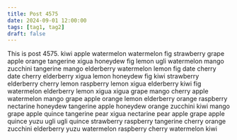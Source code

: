 ```yaml
---
title: Post 4575
date: 2024-09-01 12:00:00
tags: [tag1, tag2]
draft: false
---
```

This is post 4575.
kiwi
apple
watermelon
watermelon
fig
strawberry
grape
apple
orange
tangerine
xigua
honeydew
fig
lemon
ugli
watermelon
mango
zucchini
tangerine
mango
elderberry
watermelon
lemon
fig
date
cherry
date
cherry
elderberry
xigua
lemon
honeydew
fig
kiwi
strawberry
elderberry
cherry
lemon
raspberry
lemon
xigua
elderberry
kiwi
fig
watermelon
elderberry
lemon
xigua
xigua
grape
mango
cherry
apple
watermelon
mango
grape
apple
orange
lemon
elderberry
orange
raspberry
nectarine
honeydew
tangerine
apple
honeydew
orange
zucchini
kiwi
mango
grape
apple
quince
tangerine
pear
xigua
nectarine
pear
apple
grape
apple
quince
yuzu
ugli
ugli
quince
strawberry
raspberry
tangerine
cherry
orange
zucchini
elderberry
yuzu
watermelon
raspberry
cherry
watermelon
kiwi
